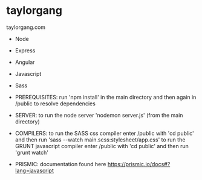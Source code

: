 # taylorgang
taylorgang.com

* Node
* Express
* Angular
* Javascript
* Sass

* PREREQUISITES: run 'npm install' in the main directory and then again in /public to resolve dependencies

* SERVER: to run the node server 'nodemon server.js' (from the main directory)

* COMPILERS:
to run the SASS css compiler enter /public with 'cd public' and then run 'sass --watch main.scss:stylesheet/app.css'
to run the GRUNT javascript compiler enter /public with 'cd public' and then run 'grunt watch'



* PRISMIC: documentation found here https://prismic.io/docs#?lang=javascript
